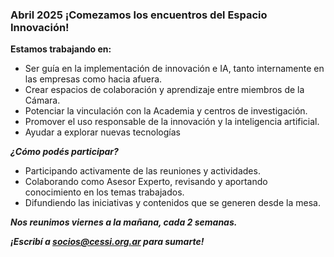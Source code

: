 ### Abril 2025 ¡Comezamos los encuentros del Espacio Innovación!

**Estamos trabajando en:**

* Ser guía en la implementación de innovación e IA, tanto internamente en las empresas como hacia afuera.
* Crear espacios de colaboración y aprendizaje entre miembros de la Cámara.
* Potenciar la vinculación con la Academia y centros de investigación.
* Promover el uso responsable de la innovación y la inteligencia artificial.
* Ayudar a explorar nuevas tecnologías

***¿Cómo podés participar?***

* Participando activamente de las reuniones y actividades.
* Colaborando como Asesor Experto, revisando y aportando conocimiento en los temas trabajados.
* Difundiendo las iniciativas y contenidos que se generen desde la mesa.

***Nos reunimos viernes a la mañana, cada 2 semanas.***

**_¡Escribí a socios@cessi.org.ar para  sumarte!_**
